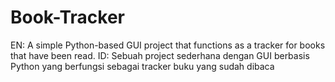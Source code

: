 # Book-Tracker
EN: A simple Python-based GUI project that functions as a tracker for books that have been read.
ID: Sebuah project sederhana dengan GUI berbasis Python yang berfungsi sebagai tracker buku yang sudah dibaca

